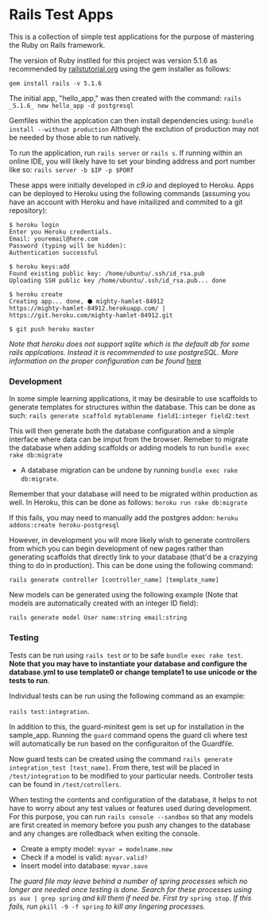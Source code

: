 Rails Test Apps
===============

This is a collection of simple test applications for the purpose of mastering
the Ruby on Rails framework.

The version of Ruby instlled for this project was version 5.1.6  as
recommended by [railstutorial.org](http://version.railstutorial.org/) using
the gem installer as follows:

`gem install rails -v 5.1.6`

The initial app, "hello_app," was then created with the command:
`rails _5.1.6_ new hello_app -d postgresql`

Gemfiles within the applcation can then install dependencies using:
`bundle install --without production`
Although the exclution of production may not be needed by those able to run
natively.

To run the application, run `rails server` or `rails s`.  If running within
an online IDE, you will likely have to set your binding address and
port number like so:
`rails server -b $IP -p $PORT`

These apps were initially developed in *c9.io* and deployed to Heroku.
Apps can be deployed to Heroku using the following commands (assuming
you have an account with Heroku and have initailized and commited to a
git repository):

```
$ heroku login
Enter you Heroku credentials.
Email: youremail@here.com
Password (typing will be hidden):
Authentication successful

$ heroku keys:add
Found existing public key: /home/ubuntu/.ssh/id_rsa.pub
Uploading SSH public key /home/ubuntu/.ssh/id_rsa.pub... done

$ heroku create
Creating app... done, ⬢ mighty-hamlet-84912
https://mighty-hamlet-84912.herokuapp.com/ | https://git.heroku.com/mighty-hamlet-84912.git

$ git push heroku master
```
*Note that heroku does not support sqlite which is the default db for some*
*rails applcations. Instead it is recommended to use postgreSQL.  More*
*information on the proper configuration can be found* 
[here](https://devcenter.heroku.com/articles/sqlite3)

### Development

In some simple learning applications, it may be desirable to use scaffolds to
generate templates for structures within the database. This can be done as such:
`rails generate scaffold mytablename field1:integer field2:text`

This will then generate both the database configuration and a simple interface
where data can be imput from the browser. Remeber to migrate the database
when adding scaffolds or adding models to run  `bundle exec rake db:migrate`

* A database migration can be undone by running `bundle exec rake db:migrate`.

Remember that your database will need to be migrated within production as well.
In Heroku, this can be done as follows:
`heroku run rake db:migrate`

If this fails, you may need to manually add the postgres addon:
`heroku addons:create heroku-postgresql`

However, in development you will more likely wish to generate controllers from 
which you can begin development of new pages rather than generating scaffolds 
that directly link to your database (that'd be a crazying thing to do in 
production). This can be done using the following command:

`rails generate controller [controller_name] [template_name]`

New models can be generated using the following example (Note that models
are automatically created with an integer ID field):

`rails generate model User name:string email:string`

### Testing

Tests can be run using `rails test` or to be safe `bundle exec rake test`.  
**Note that you may have to instantiate your database and configure the 
database.yml to use template0 or change template1 to use unicode or the tests 
to run**.

Individual tests can be run using the following command as an example:

`rails test:integration`.

In addition to this, the guard-minitest gem is set up for installation in the
sample_app. Running the `guard` command opens the guard cli where test will
automatically be run based on the configuraiton of the Guardfile.

Now guard tests can be created using the command 
`rails generate integration_test [test_name]`.  From there, test will be placed
in `/test/integration` to be modified to your particular needs. Controller tests
can be found in `/test/cotrollers`.

When testing the contents and configuration of the database, it helps to not
have to worry about any test values or features used during development. For
this purpose, you can run `rails console --sandbox` so that any models are first
created in memory before you push any changes to the database and any changes
are rolledback when exiting the console.

  * Create a empty model: `myvar = modelname.new`
  * Check if a model is valid: `myvar.valid?`
  * Insert model into database: `myvar.save`

*The guard file may leave behind a number of spring processes which no longer*
*are needed once testing is done.  Search for these processes using*
`ps aux | grep spring` *and kill them if need be. First try* `spring stop`.
*If this fails, run* `pkill -9 -f spring` *to kill any lingering processes.*